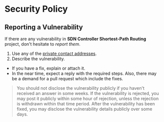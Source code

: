 # Security Policy

## Reporting a Vulnerability

If there are any vulnerability in **SDN Controller Shortest-Path Routing** project, don't hesitate to _report them_.

1. Use any of the [private contact addresses](https://github.com/vignesh-pagadala/sdn-controller-shortest-path-routing#support).
2. Describe the vulnerability.

- If you have a fix, explain or attach it.
- In the near time, expect a reply with the required steps. Also, there may be a demand for a pull request which include the fixes.

> You should not disclose the vulnerability publicly if you haven't received an answer in some weeks.
> If the vulnerability is rejected, you may post it publicly within some hour of rejection, unless the rejection is withdrawn within that time period.
> After the vulnerability has been fixed, you may disclose the vulnerability details publicly over some days.
